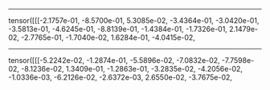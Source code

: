 ********************************************
tensor([[[-2.1757e-01, -8.5700e-01,  5.3085e-02, -3.4364e-01, -3.0420e-01,
          -3.5813e-01, -4.6245e-01, -8.8139e-01, -1.4384e-01, -1.7326e-01,
           2.1479e-02, -2.7765e-01, -1.7040e-02,  1.6284e-01, -4.0415e-02,
          
********************************************
tensor([[[-5.2242e-02, -1.2874e-01, -5.5896e-02, -7.0832e-02, -7.7598e-02,
          -8.1236e-02,  1.3409e-01, -1.2863e-01, -3.2835e-02, -4.2056e-02,
          -1.0336e-03, -6.2126e-02, -2.6372e-03,  2.6550e-02, -3.7675e-02,